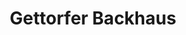 ---
title: "Gettorfer Backhaus"
url: /altenholz/gettorfer-backhaus-ostpreussenplatz/
shop: Bäckerei
---
